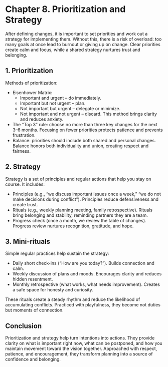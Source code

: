 # Chapter 8. Prioritization and Strategy

After defining changes, it is important to set priorities and work out a strategy for implementing them. Without this, there is a risk of overload: too many goals at once lead to burnout or giving up on change. Clear priorities create calm and focus, while a shared strategy nurtures trust and belonging.

## 1. Prioritization

Methods of prioritization:

- Eisenhower Matrix:
    - Important and urgent – do immediately.
    - Important but not urgent – plan.
    - Not important but urgent – delegate or minimize.
    - Not important and not urgent – discard.
  This method brings clarity and reduces anxiety.
- The “Top 3” rule: choose no more than three key changes for the next 3–6 months.
  Focusing on fewer priorities protects patience and prevents frustration.
- Balance: priorities should include both shared and personal changes.
  Balance honors both individuality and union, creating respect and fairness.

## 2. Strategy

Strategy is a set of principles and regular actions that help you stay on course. It includes:

- Principles (e.g., “we discuss important issues once a week,” “we do not make decisions during conflict”).
  Principles reduce defensiveness and create trust.
- Rituals (e.g., weekly planning meeting, family retrospective).
  Rituals bring belonging and stability, reminding partners they are a team.
- Progress check (once a month, we review the table of changes).
  Progress review nurtures recognition, gratitude, and hope.

## 3. Mini-rituals

Simple regular practices help sustain the strategy:

- Daily short check-ins (“How are you today?”).
  Builds connection and calm.
- Weekly discussion of plans and moods.
  Encourages clarity and reduces hidden resentment.
- Monthly retrospective (what works, what needs improvement).
  Creates a safe space for honesty and curiosity.

These rituals create a steady rhythm and reduce the likelihood of accumulating conflicts. Practiced with playfulness, they become not duties but moments of connection.

## Conclusion

Prioritization and strategy help turn intentions into actions. They provide clarity on what is important right now, what can be postponed, and how you maintain movement toward the vision together. Approached with respect, patience, and encouragement, they transform planning into a source of confidence and belonging.
